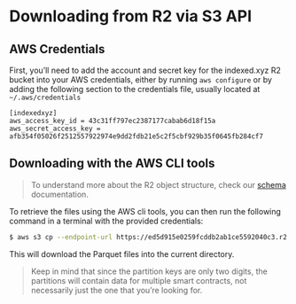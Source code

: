 # Downloading from R2 via S3 API

## AWS Credentials

First, you’ll need to add the account and secret key for the indexed.xyz R2 bucket into your AWS credentials, either by running `aws configure` or by adding the following section to the credentials file, usually located at `~/.aws/credentials`

```
[indexedxyz]
aws_access_key_id = 43c31ff797ec2387177cabab6d18f15a
aws_secret_access_key = afb354f05026f2512557922974e9dd2fdb21e5c2f5cbf929b35f0645fb284cf7
```

## Downloading with the AWS CLI tools

> To understand more about the R2 object structure, check our [schema](../schema.md) documentation.

To retrieve the files using the AWS cli tools, you can then run the following command in a terminal with the provided credentials:

```bash
$ aws s3 cp --endpoint-url https://ed5d915e0259fcddb2ab1ce5592040c3.r2.cloudflarestorage.com --profile indexedxyz s3://indexed-xyz/ethereum/decoded/logs/v1.0.0/partition_key=9d/ . --recursive
```

This will download the Parquet files into the current directory.

> Keep in mind that since the partition keys are only two digits, the partitions will contain data for multiple smart contracts, not necessarily just the one that you’re looking for.
